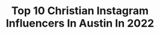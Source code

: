 ---
title: Top 10 Christian Instagram Influencers In Austin In 2022
description: >-
  Find top christian Instagram influencers in Austin in 2022. Most popular hashtags: #christian #winter #producer #quarantine.
platform: Instagram
hits: 47
text_top: Identify the most popular Instagram influencers on inBeat.
text_bottom: Our search engine has 47 Instagram influencers like this in Austin, United States for you to contact.
profiles:
  - username: "klgregg03"
    fullname: >-
      Kati Lynn
    bio: >-
      💕✨🐻 ATX//17 Jesus has my heart forever Tiktok(605k)
    location: "United States"
    followers: 5795
    engagement: 877
    commentsToLikes: 0.047370
    id: ck8wd0j1zd8wf0j78xf4an59f
    verified: false
    hashtags: "#thanksgiving, #texas, #reactionmemes, #angel"
  - username: "iphotographunderwater"
    fullname: >-
      Diving & Photography
    bio: >-
      Diving lovers welcome🦈
    location: "United States"
    followers: 41568
    engagement: 54
    commentsToLikes: 0.009479
    id: ck14ifxn4f7bi0i19rosq0rav
    verified: false
    hashtags: "#thebarefootwalker, #oneocean, #oceanconservation, #underwaterworld"
  - username: "modernhuntsman"
    fullname: >-
      Modern Huntsman
    bio: >-
      The premier hunting publication for like-minded outdoor enthusiasts, creatives, and conservationists. #ModernHuntsman
    location: "United States"
    followers: 79255
    engagement: 181
    commentsToLikes: 0.011799
    id: ck136bt925prn0i19asdgucgk
    verified: false
    hashtags: "#hunting, #creativeprocess, #wildgame, #relieffund"
  - username: "diamondbfilms"
    fullname: >-
      Diamond Batiste
    bio: >-
      MFA in Directing @ChapmanU
    location: "United States"
    followers: 151598
    engagement: 155
    commentsToLikes: 0.023247
    id: ck0u833su6eva0i19zlvr912i
    verified: false
    hashtags: "#diamondbfilms, #producer, #comedy, #director"
  - username: "paulrobinson87"
    fullname: >-
      Paul Robinson
    bio: >-
      Climb, surf, travel, film/photo. #bouldering Official Instagram of professional climber, Paul Robinson. Business inquires pr.climbing.media@gmail.com
    location: "United States"
    followers: 91500
    engagement: 296
    commentsToLikes: 0.010004
    id: ck5c758zf6ua30i119awt5fra
    verified: true
    hashtags: "#soillhomewall, #asanaclimbing, #sponsored, #pranaambassador"
  - username: "austinwcannon"
    fullname: >-
      Austin Cannon
    bio: >-
      Nashville
    location: "United States"
    followers: 10134
    engagement: 1052
    commentsToLikes: 0.029415
    id: ck5cifbiasjn90i11yc2uv6p4
    verified: false
    hashtags: "#rolandboutique, #musicproduction, #minituar, #sounddesigner"
  - username: "austintuckermedia"
    fullname: >-
      Austin Tucker
    bio: >-
      ⠀⠀⠀⠀⠀⠀⠀⠀⠀⠀⠀⠀🌲 l ᴛʀᴀᴠᴇʟ | ride | 🌲 •Bike rider for @cyclesdevinci • Photographer • Videographer •Co-owner of @moosehousemedia
    location: "United States"
    followers: 22457
    engagement: 649
    commentsToLikes: 0.010898
    id: ck0w1f6zwj1do0i196ct8sy12
    verified: false
    hashtags: "#winter, #parkcity, #snowboarding, #devincifamily"
  - username: "papalninja"
    fullname: >-
      Sean Bryan
    bio: >-
      Cal Physics Gymnast ➡️ Apostle Ninja Theologian. Racism & Solidarity Link:
    location: "United States"
    followers: 29748
    engagement: 386
    commentsToLikes: 0.023832
    id: ck13ak2x8qrcw0i19ehqaf9vb
    verified: false
    hashtags: "#catholic, #god, #ninja, #ocr"
  - username: "will_thomas9"
    fullname: >-
      Will Thomas
    bio: >-
      Host/MC | Dancer | Choreographer | 🧡 LA •@go2talent Agency •@ladancemagic Wednesday W/ Will | 5pm PT | LIVE •@royalfluxdance Company ••••••••
    location: "United States"
    followers: 20004
    engagement: 315
    commentsToLikes: 0.025417
    id: ck5ceval9ls4m0i1134srjf83
    verified: false
    hashtags: "#ladm, #willthomas, #wednesdaywwill, #ladancemagic"
  - username: "ginaa_mariaaa"
    fullname: >-
      Gina Maria
    bio: >-
      CA • TX Dallas Cowboys Cheerleader ⭐️💙 San Diego Cal Poly SLO Alum Jeremiah 29:11 Twitter: @DCC_Gina
    location: "United States"
    followers: 29686
    engagement: 1037
    commentsToLikes: 0.024439
    id: ck5zv40ip3jwk0i14mixt0vkh
    verified: false
    hashtags: "#snf, #buechelweddingbells, #cowboysnation, #fatbottomedgirls"
---